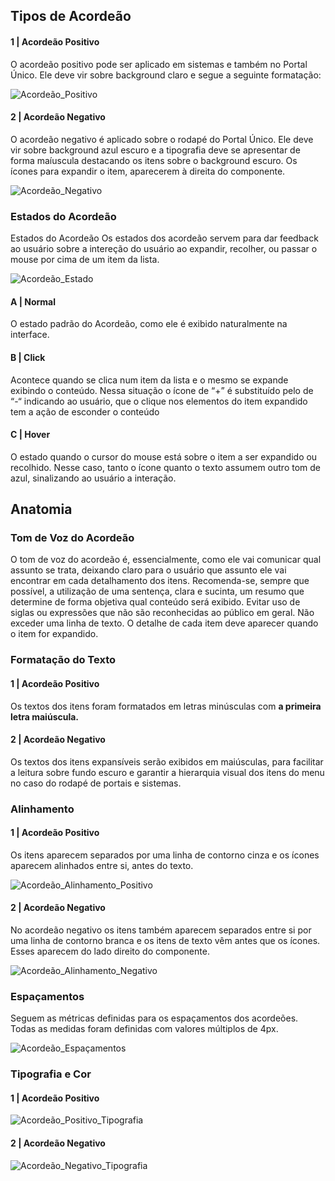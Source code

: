 ## Tipos de Acordeão

#### 1 | Acordeão Positivo

O acordeão positivo pode ser aplicado em sistemas e também no Portal Único. Ele deve vir sobre background claro e segue a seguinte formatação:

![Acordeão_Positivo](/assets/design-system/docs/assets/images/components/accordeon/accordeon_positivo.png)

#### 2 | Acordeão Negativo

O acordeão negativo é aplicado sobre o rodapé do Portal Único. Ele deve vir sobre background azul escuro e a tipografia deve se apresentar de forma maíuscula destacando os itens sobre o background escuro. Os ícones para expandir o item, aparecerem à direita do componente.

![Acordeão_Negativo](/assets/design-system/docs/assets/images/components/accordeon/accordeon_negativo.png)

### Estados do Acordeão

Estados do Acordeão Os estados dos acordeão servem para dar feedback ao usuário sobre a intereção do usuário ao expandir, recolher, ou passar o mouse por cima de um item da lista.

![Acordeão_Estado](/assets/design-system/docs/assets/images/components/accordeon/accordeon_estado.png)

#### A | Normal

O estado padrão do Acordeão, como ele é exibido naturalmente na interface.

#### B | Click

Acontece quando se clica num item da lista e o mesmo se expande exibindo o conteúdo. Nessa situação o ícone de “+” é substituído pelo de “-“ indicando ao usuário, que o clique nos elementos do item expandido tem a ação de esconder o conteúdo

#### C | Hover

O estado quando o cursor do mouse está sobre o item a ser expandido ou recolhido. Nesse caso, tanto o ícone quanto o texto assumem outro tom de azul, sinalizando ao usuário a interação.

## Anatomia

### Tom de Voz do Acordeão

O tom de voz do acordeão é, essencialmente, como ele vai comunicar qual assunto se trata, deixando claro para o usuário que assunto ele vai encontrar em cada detalhamento dos itens.
Recomenda-se, sempre que possível, a utilização de uma sentença, clara e sucinta, um resumo que determine de forma objetiva qual conteúdo será exibido. Evitar uso de siglas ou expressões que não são reconhecidas ao público em geral. Não exceder uma linha de texto. O detalhe de cada item deve aparecer quando o item for expandido.

### Formatação do Texto

#### 1 | Acordeão Positivo

Os textos dos itens foram formatados em letras minúsculas com **a primeira letra maiúscula.**

#### 2 | Acordeão Negativo

Os textos dos itens expansíveis serão exibidos em maiúsculas, para facilitar a leitura sobre fundo escuro e garantir a hierarquia visual dos itens do menu no caso do rodapé de portais e sistemas.

### Alinhamento

#### 1 | Acordeão Positivo

Os itens aparecem separados por uma linha de contorno cinza e os ícones aparecem alinhados entre si, antes do texto.

![Acordeão_Alinhamento_Positivo](/assets/design-system/docs/assets/images/components/accordeon/accordeon_alinhamento_positivo.png)

#### 2 | Acordeão Negativo

No acordeão negativo os itens também aparecem separados entre si por uma linha de contorno branca e os itens de texto vêm antes que os ícones. Esses aparecem do lado direito do componente.

![Acordeão_Alinhamento_Negativo](/assets/design-system/docs/assets/images/components/accordeon/accordeon_alinhamento_negativo.png)

### Espaçamentos

Seguem as métricas definidas para os espaçamentos dos acordeões. Todas as medidas foram definidas com valores múltiplos de 4px.

![Acordeão_Espaçamentos](/assets/design-system/docs/assets/images/components/accordeon/accordeon_espaçamentos.png)

### Tipografia e Cor

#### 1 | Acordeão Positivo

![Acordeão_Positivo_Tipografia](/assets/design-system/docs/assets/images/components/accordeon/accordeon_positivo_tipografia.png)

#### 2 | Acordeão Negativo

![Acordeão_Negativo_Tipografia](/assets/design-system/docs/assets/images/components/accordeon/accordeon_negativo_tipografia.png)
